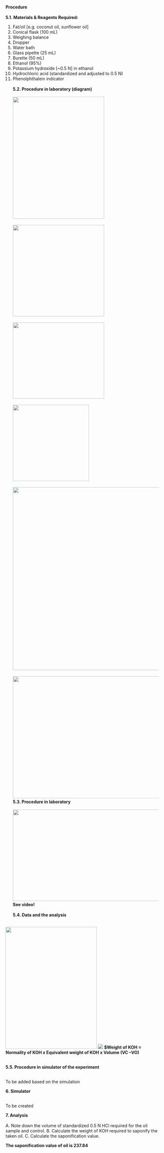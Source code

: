 <b>Procedure</b><br><br>
<b>5.1. Materials & Reagents Required:</b><br>

1)	Fat/oil [e.g. coconut oil, sunflower oil] <br>
2)	Conical flask (100 mL) <br>
3)	Weighing balance <br>
4)	Dropper <br>
5)	Water bath <br>
6)	Glass pipette (25 mL) <br>
7)	Burette (50 mL)<br>
8)	Ethanol (95%) <br>
9)	Potassium hydroxide [~0.5 N] in ethanol<br>
10)	Hydrochloric acid (standardized and adjusted to 0.5 N)<br>
11)	Phenolphthalein indicator<br><br>
<b>5.2. Procedure in laboratory (diagram)</b><br><br>
<img src="images/fig3.png" width="300" height="400"><br><br>
<img src="images/fig4.png" width="300" height="300"><br><br>
<img src="images/fig5.png" width="300" height="250"><br><br>
<img src="images/fig6.png" width="250" height="250"><br><br>
<img src="images/fig7.png" width="600" height="600"><br><br>
<img src="images/fig8.png" width="600" height="400"><br>
<b>5.3. Procedure in laboratory</b><br><br>
<img src="images/fig9.jpg" width="700" height="300"><br>
<b>See video!</b><br><br>
<b>5.4. Data and the analysis</b><br><br>
<img src="images/fig10.png" width="300" height="400">
<img src="images/fig11.png">
<b>$Weight of KOH = Normality of KOH x Equivalent weight of KOH x Volume (VC –VO)</b><br><br>

<b>5.5. Procedure in simulator of the experiment</b><br><br>

To be added based on the simulation

<b>6. Simulator</b><br><br>

To be created

<b>7. Analysis</b><br><br>
A.	Note down the volume of standardized 0.5 N HCl required for the oil sample and control. 
B.	Calculate the weight of KOH required to saponify the taken oil. 
C.	Calculate the saponification value. 

<b>The saponification value of oil is 237.84</b>






